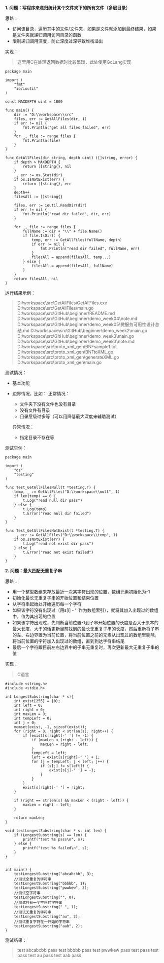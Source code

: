 **1. 问题：写程序来递归统计某个文件夹下的所有文件（多层目录）**

思路：
- 访问该目录，遍历其中的文件/文件夹，如果是文件就添加到最终结果，如果是文件夹就递归调用访问目录的函数
- 限制递归调用深度，防止深度过深导致堆栈溢出


实现：
>这里用C在处理返回数据时比较繁琐，此处使用GoLang实现


```
package main

import (
	"fmt"
	"io/ioutil"
)

const MAXDEPTH uint = 1000

func main() {
	dir := "D:\\workspace\\src"
	files, err := GetAllFiles(dir, 1)
	if err != nil {
		fmt.Println("get all files failed", err)
	}
	for _, file := range files {
		fmt.Println(file)
	}
}

func GetAllFiles(dir string, depth uint) ([]string, error) {
	if depth > MAXDEPTH {
		return []string{}, nil
	}
	_, err := os.Stat(dir)
	if os.IsNotExist(err) {
		return []string{}, err
	}
	depth++
	filesAll := []string{}

	files, err := ioutil.ReadDir(dir)
	if err != nil {
		fmt.Println("read dir failed", dir, err)
	}

	for _, file := range files {
		fullName := dir + "\\" + file.Name()
		if file.IsDir() {
			temp, err := GetAllFiles(fullName, depth)
			if err != nil {
				fmt.Println("read dir failed", fullName, err)
			}
			filesAll = append(filesAll, temp...)
		} else {
			filesAll = append(filesAll, fullName)
		}
	}
	return filesAll, nil
}

```

运行结果示例：
>D:\workspace\src\GetAllFiles\GetAllFiles.exe
>D:\workspace\src\GetAllFiles\main.go
>D:\workspace\src\GitHub\beginner\README.md
>D:\workspace\src\GitHub\beginner\demo_week04\note.md
>D:\workspace\src\GitHub\beginner\demo_week05\微服务可用性设计总结.md
>D:\workspace\src\GitHub\beginner\demo_week2\main.go
>D:\workspace\src\GitHub\beginner\demo_week3\main.go
>D:\workspace\src\GitHub\beginner\demo_week3\note.md
>D:\workspace\src\proto_xml_gen\BNFsample1.txt
>D:\workspace\src\proto_xml_gen\BNTtoXML.go
>D:\workspace\src\proto_xml_gen\generateXML.go
>D:\workspace\src\proto_xml_gen\main.go


测试情况：

* 基本功能
* 边界情况，比如：
    正常情况：
    - 文件夹下没有文件也没有目录
    - 没有文件有目录
    - 目录层级过多等（可以用降低最大深度来辅助测试）
    
    异常情况：
    - 指定目录不存在等

测试举例：

```
package main

import (
	"os"
	"testing"
)

func Test_GetAllFilesNull(t *testing.T) {
	temp, _ := GetAllFiles("D:\\workspace\\null", 1)
	if len(temp) == 0 {
		t.Log("read null dir pass")
	} else {
		t.Log(temp)
		t.Error("read null dir failed")
	}
}

func Test_GetAllFilesNotExist(t *testing.T) {
	_, err := GetAllFiles("D:\\workspace\\temp", 1)
	if os.IsNotExist(err) {
		t.Log("read not exist dir pass")
	} else {
		t.Error("read not exist failed")
	}
}

```


**2. 问题：最大匹配无重复子串**

思路：
- 用一个整型数组来存放最近一次某字符出现的位置，数组元素初始化为-1
- 初始化最长无重复子串的开始位置和结束位置
- 从字符串起始处开始遍历每一个字符
- 如果该字符没有出现过（用s[i] - ‘ ’作为数组索引），就将其加入出现过的数组中，值为其出现的位置
- 如果该字符出现过，先判断当前位置-1到子串开始位置的长度是否大于原本的最大长度，大于的话更新目前找到的最长无重复子串的长度，然后重新将子串的左、右边界置为当前位置，将当前位置之前的元素从出现过的数组里剔除，将当前位置的字符加入出现过的数组，直到到达字符串结尾
- 最后一个字符跟目前左右边界中的子串无重复时，再次更新最大无重复子串的值

实现：
>C语言

```
#include <string.h>
#include <stdio.h>

int LongestSubstring(char * s){
    int exist[255] = {0};
    int left = 0;
    int right = 0;
    int maxLen = 0;
    int tempLeft = 0;
    int j = 0;
    memset(exist, -1, sizeof(exist));
    for (right = 0; right < strlen(s); right++) {
        if (exist[s[right]-' '] != -1) {
            if (maxLen < (right - left)) {
                maxLen = right - left;
            }
            tempLeft = left;
            left = exist[s[right]-' '] + 1;
            for (j = tempLeft; j < left; j++) {
                if (s[j] != s[left]) {
                    exist[s[j]-' '] = -1;
                }
            }
        }
        exist[s[right]-' '] = right;
    }

    if (right == strlen(s) && maxLen < (right - left)) {
        maxLen = right - left;
    } 

    return maxLen;
}

void testLongestSubstring(char * s, int len) {
    if (LongestSubstring(s) == len) {
        printf("test %s pass\n", s);
    } else {
        printf("test %s failed\n", s);
    }
}


int main() {
    testLongestSubstring("abcabcbb", 3);
    //测试全重复的字符串
    testLongestSubstring("bbbbb", 1);
    testLongestSubstring("pwwkew", 3);
    //测试空字符串
    testLongestSubstring("", 0);
    //测试只有一个空格的字符串
    testLongestSubstring(" ", 1);
    //测试无重复的字符串
    testLongestSubstring("au", 2);
    //测试重复字符在一开始的字符串
    testLongestSubstring("aab", 2);
}

```

测试结果：
>test abcabcbb pass
>test bbbbb pass
>test pwwkew pass
>test  pass
>test   pass
>test au pass
>test aab pass


